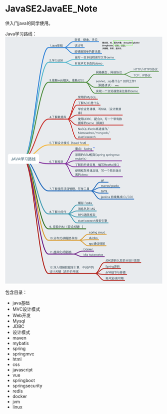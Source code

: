 # JavaSE2JavaEE_Note
供入门java的同学使用。

Java学习路线：
![学习路线](java学习路线.png)

包含目录：
- java基础
- MVC设计模式
- Web开发
- Mysql
- JDBC
- 设计模式
- maven
- mybatis
- spring
- springmvc
- html
- css
- javascript
- vue
- springboot
- springsecurity
- redis
- docker
- jvm
- linux